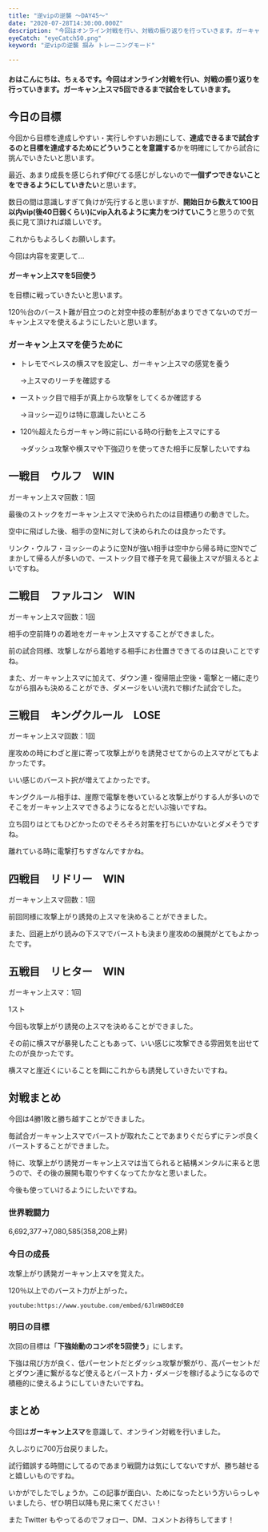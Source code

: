 ```yaml
---
title: "逆vipの逆襲 ～DAY45～"
date: "2020-07-28T14:30:00.000Z"
description: "今回はオンライン対戦を行い、対戦の振り返りを行っていきます。ガーキャン上スマ5回できるまで試合をしていきます。"
eyeCatch: "eyeCatch50.png"
keyword: "逆vipの逆襲 掴み トレーニングモード"

---
```


#### おはこんにちは、ちぇるです。今回はオンライン対戦を行い、対戦の振り返りを行っていきます。ガーキャン上スマ5回できるまで試合をしていきます。

## 今日の目標

今回から目標を達成しやすい・実行しやすいお題にして、**達成できるまで試合するのと目標を達成するためにどういうことを意識する**かを明確にしてから試合に挑んでいきたいと思います。<br>

最近、あまり成長を感じられず伸びてる感じがしないので**一個ずつできないことをできるようにしていきたい**と思います。<br>

数日の間は意識しすぎて負けが先行すると思いますが、**開始日から数えて100日以内vip(後40日弱くらい)にvip入れるように実力をつけていこう**と思うので気長に見て頂ければ嬉しいです。<br>

これからもよろしくお願いします。<br>

今回は内容を変更して...<br>

#### ガーキャン上スマを5回使う

を目標に戦っていきたいと思います。<br>

120％台のバースト難が目立つのと対空中技の牽制があまりできてないのでガーキャン上スマを使えるようにしたいと思います。

### ガーキャン上スマを使うために

* トレモでベレスの横スマを設定し、ガーキャン上スマの感覚を養う

  →上スマのリーチを確認する

* 一ストック目で相手が真上から攻撃をしてくるか確認する

  →ヨッシー辺りは特に意識したいところ

* 120％超えたらガーキャン時に前にいる時の行動を上スマにする

  →ダッシュ攻撃や横スマや下強辺りを使ってきた相手に反撃したいですね

## 一戦目　ウルフ　WIN

ガーキャン上スマ回数：1回

最後のストックをガーキャン上スマで決められたのは目標通りの動きでした。<br>

空中に飛ばした後、相手の空Nに対して決められたのは良かったです。<br>

リンク・ウルフ・ヨッシーのように空Nが強い相手は空中から帰る時に空Nでごまかして帰る人が多いので、一ストック目で様子を見て最後上スマが狙えるとよいですね。

## 二戦目　ファルコン　WIN

ガーキャン上スマ回数：1回

相手の空前降りの着地をガーキャン上スマすることができました。<br>

前の試合同様、攻撃しながら着地する相手にお仕置きできてるのは良いことですね。<br>

また、ガーキャン上スマに加えて、ダウン連・復帰阻止空後・電撃と一緒に走りながら掴みも決めることができ、ダメージをいい流れで稼げた試合でした。

## 三戦目　キングクルール　LOSE

ガーキャン上スマ回数：1回

崖攻めの時にわざと崖に寄って攻撃上がりを誘発させてからの上スマがとてもよかったです。<br>

いい感じのバースト択が増えてよかったです。<br>

キングクルール相手は、崖際で電撃を巻いていると攻撃上がりする人が多いのでそこをガーキャン上スマできるようになるとだいぶ強いですね。<br>

立ち回りはとてもひどかったのでそろそろ対策を打ちにいかないとダメそうですね。<br>

離れている時に電撃打ちすぎなんですかね。

## 四戦目　リドリー　WIN

ガーキャン上スマ回数：1回

前回同様に攻撃上がり誘発の上スマを決めることができました。<br>

また、回避上がり読みの下スマでバーストも決まり崖攻めの展開がとてもよかったです。

## 五戦目　リヒター　WIN

ガーキャン上スマ：1回

1スト

今回も攻撃上がり誘発の上スマを決めることができました。<br>

その前に横スマが暴発したこともあって、いい感じに攻撃できる雰囲気を出せてたのが良かったです。<br>

横スマと崖近くにいることを餌にこれからも誘発していきたいですね。<br>

## 対戦まとめ

今回は4勝1敗と勝ち越すことができました。<br>

毎試合ガーキャン上スマでバーストが取れたことであまりぐだらずにテンポ良くバーストすることができました。<br>

特に、攻撃上がり誘発ガーキャン上スマは当てられると結構メンタルに来ると思うので、その後の展開も取りやすくなってたかなと思いました。<br>

今後も使っていけるようにしたいですね。

### 世界戦闘力

6,692,377→7,080,585(358,208上昇)

### 今日の成長

攻撃上がり誘発ガーキャン上スマを覚えた。<br>

120％以上でのバースト力が上がった。

`youtube:https://www.youtube.com/embed/6JlnW80dCE0`

### 明日の目標

次回の目標は「**下強始動のコンボを5回使う**」にします。<br>

下強は飛び方が良く、低パーセントだとダッシュ攻撃が繋がり、高パーセントだとダウン連に繋がるなど使えるとバースト力・ダメージを稼げるようになるので積極的に使えるようにしていきたいですね。

## まとめ

今回は**ガーキャン上スマ**を意識して、オンライン対戦を行いました。<br>

久しぶりに700万台戻りました。<br>

試行錯誤する時間にしてるのであまり戦闘力は気にしてないですが、勝ち越せると嬉しいものですね。<br>

いかがでしたでしょうか。この記事が面白い、ためになったという方いらっしゃいましたら、ぜひ明日以降も見に来てください！<br>

また Twitter もやってるのでフォロー、DM、コメントお待ちしてます！